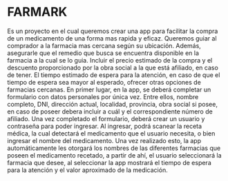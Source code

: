 # FARMARK
Es un proyecto en el cual queremos crear una app para facilitar la compra de un medicamento de una forma mas rapida y eficaz.
Queremos guiar al comprador a la farmacia mas cercana según su ubicación.
Además, asegurarle que el remedio que busca se encuentra disponible en la farmacia a la cual se lo guia.
Incluir el precio estimado de la compra y el descuento proporcionado por la obra social a la que está afiliado, en caso de tener.
El tiempo estimado de espera para la atención, en caso de que el tiempo de espera sea mayor al esperado, ofrecer otras opciones de farmacias cercanas.
En primer lugar, en la app, se deberá completar un formulario con datos personales por única vez. Entre ellos, nombre completo, DNI, dirección actual, localidad, provincia, obra social si posee, en caso de poseer debera incluir a cuál y el correspondiente número de afiliado.
Una vez completado el formulario, deberá crear un usuario y contraseña para poder ingresar.
Al ingresar, podrá scanear la receta médica, la cual detectará el medicamento que el usuario necesita, o bien ingresar el nombre del medicamento.
Una vez realizado esto, la app automáticamente les otorgará los nombres de las diferentes farmacias que poseen el medicamento recetado, a partir de ahí, el usuario seleccionará la farmacia que desee, al seleccionar la app mostrará el tiempo de espera para la atención y el valor aproximado de la medicación.

